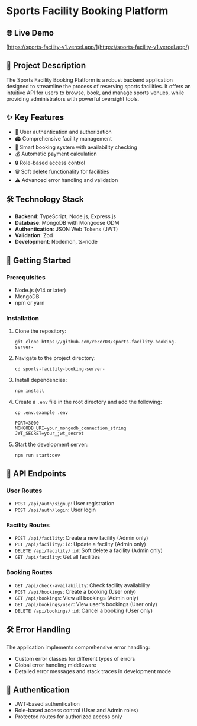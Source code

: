 # Sports Facility Booking Platform

## 🌐 Live Demo
[https://sports-facility-v1.vercel.app/](https://sports-facility-v1.vercel.app/)

## 📝 Project Description
The Sports Facility Booking Platform is a robust backend application designed to streamline the process of reserving sports facilities. It offers an intuitive API for users to browse, book, and manage sports venues, while providing administrators with powerful oversight tools.

## ✨ Key Features
- 👤 User authentication and authorization
- 🏟️ Comprehensive facility management
- 📅 Smart booking system with availability checking
- 💰 Automatic payment calculation
- 🔒 Role-based access control
- 🗑️ Soft delete functionality for facilities
- ⚠️ Advanced error handling and validation

## 🛠️ Technology Stack
- **Backend**: TypeScript, Node.js, Express.js
- **Database**: MongoDB with Mongoose ODM
- **Authentication**: JSON Web Tokens (JWT)
- **Validation**: Zod
- **Development**: Nodemon, ts-node

## 🏁 Getting Started

### Prerequisites

- Node.js (v14 or later)
- MongoDB
- npm or yarn

### Installation

1. Clone the repository:
   ```
   git clone https://github.com/reZerOR/sports-facility-booking-server-
   ```

2. Navigate to the project directory:
   ```
   cd sports-facility-booking-server-
   ```

3. Install dependencies:
   ```
   npm install
   ```

4. Create a `.env` file in the root directory and add the following:
   ```
   cp .env.example .env

   PORT=3000
   MONGODB_URI=your_mongodb_connection_string
   JWT_SECRET=your_jwt_secret
   ```

5. Start the development server:
   ```
   npm run start:dev
   ```

## 🔗 API Endpoints

### User Routes
- `POST /api/auth/signup`: User registration
- `POST /api/auth/login`: User login

### Facility Routes
- `POST /api/facility`: Create a new facility (Admin only)
- `PUT /api/facility/:id`: Update a facility (Admin only)
- `DELETE /api/facility/:id`: Soft delete a facility (Admin only)
- `GET /api/facility`: Get all facilities

### Booking Routes
- `GET /api/check-availability`: Check facility availability
- `POST /api/bookings`: Create a booking (User only)
- `GET /api/bookings`: View all bookings (Admin only)
- `GET /api/bookings/user`: View user's bookings (User only)
- `DELETE /api/bookings/:id`: Cancel a booking (User only)

## 🛠 Error Handling

The application implements comprehensive error handling:
- Custom error classes for different types of errors
- Global error handling middleware
- Detailed error messages and stack traces in development mode

## 🔐 Authentication

- JWT-based authentication
- Role-based access control (User and Admin roles)
- Protected routes for authorized access only